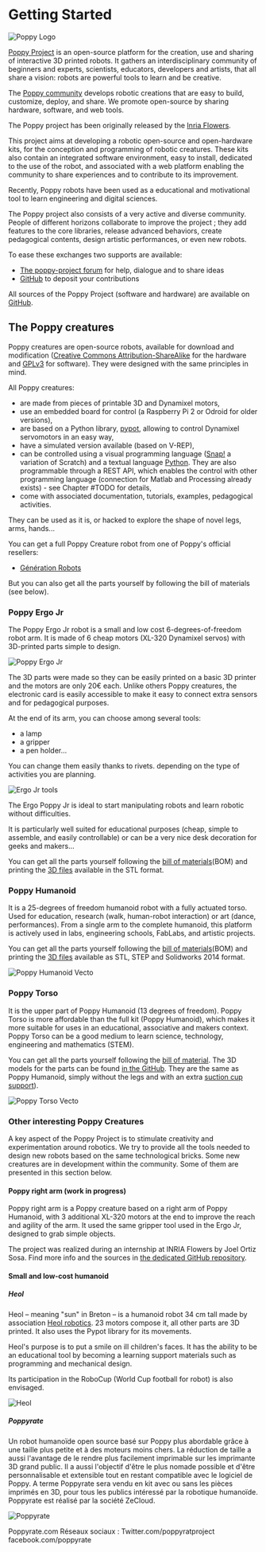 # Getting Started

![Poppy Logo](../img/logo/poppy.png)

[Poppy Project](https://www.poppy-project.org/) is an open-source platform for the creation, use and sharing of interactive 3D printed robots. It gathers an interdisciplinary community of beginners and experts, scientists, educators, developers and artists, that all share a vision: robots are powerful tools to learn and be creative.

The [Poppy community](https://forum.poppy-project.org/) develops robotic creations that are easy to build, customize, deploy, and share. We promote open-source by sharing hardware, software, and web tools.

The Poppy project has been originally released by the [Inria Flowers](http://www.inria.fr/equipes/flowers/).

This project aims at developing a robotic open-source and open-hardware kits, for the conception and programming of robotic creatures. These kits also contain an integrated software environment, easy to install, dedicated to the use of the robot, and associated with a web platform enabling the community to share experiences and to contribute to its improvement.

Recently, Poppy robots have been used as a educational and motivational tool to learn engineering and digital sciences.

The Poppy project also consists of a very active and diverse community. People of different horizons collaborate to improve the project ; they add features to the core libraries, release advanced behaviors, create pedagogical contents, design artistic performances, or even new robots.

To ease these exchanges two supports are available:
- [The poppy-project forum](https://forum.poppy-project.org/) for help, dialogue and to share ideas
- [GitHub](https://github.com/poppy-project) to deposit your contributions

All sources of the Poppy Project (software and hardware) are available on [GitHub](https://github.com/poppy-project).

## The Poppy creatures

Poppy creatures are open-source robots, available for download and modification ([Creative Commons Attribution-ShareAlike](http://creativecommons.org/licenses/by-sa/4.0/) for the hardware and [GPLv3](http://www.gnu.org/licenses/gpl-3.0.en.html) for software). They were designed with the same principles in mind.

All Poppy creatures:
- are made from pieces of printable 3D and Dynamixel motors,
- use an embedded board for control (a Raspberry Pi 2 or Odroid for older versions),
- are based on a Python library, [pypot](#TODO), allowing to control Dynamixel servomotors in an easy way,
- have a simulated version available (based on V-REP),
- can be controlled using a visual programming language ([Snap!](http://snap.berkeley.edu) a variation of Scratch) and a textual language [Python](https://www.python.org). They are also programmable through a REST API, which enables the control with other programming language (connection for Matlab and Processing already exists) - see Chapter #TODO for details,
- come with associated documentation, tutorials, examples, pedagogical activities.

They can be used as it is, or hacked to explore the shape of novel legs, arms, hands...

You can get a full Poppy Creature robot from one of Poppy's official resellers:
-   [Génération Robots](http://www.generationrobots.com/en/279-poppy-opensource-robotics-platform)

But you can also get all the parts yourself by following the bill of materials (see below).

### Poppy Ergo Jr

The Poppy Ergo Jr robot is a small and low cost 6-degrees-of-freedom robot arm. It is made of 6 cheap motors (XL-320 Dynamixel servos) with 3D-printed parts simple to design.

![Poppy Ergo Jr](../img/ergo-jr/vecto.png)

The 3D parts were made so they can be easily printed on a basic 3D printer and the motors are only 20€ each. Unlike others Poppy creatures, the electronic card is easily accessible to make it easy to connect extra sensors and for pedagogical purposes.

At the end of its arm, you can choose among several tools:
* a lamp
* a gripper
* a pen holder...

You can change them easily thanks to rivets. depending on the type of activities you are planning.

![Ergo Jr tools](../img/ergo-jr/3D/multitool.gif)

The Ergo Poppy Jr is ideal to start manipulating robots and learn robotic without difficulties.

It is particularly well suited for educational purposes (cheap, simple to assemble, and easily controllable) or can be a very nice desk decoration for geeks and makers...

You can get all the parts yourself following the [bill of materials](https://github.com/poppy-project/poppy-ergo-jr/blob/master/hardware/parts/BOM.md/)(BOM) and printing the [3D files](https://github.com/poppy-project/poppy-ergo-jr/releases/) available in the STL format.

### Poppy Humanoid

It is a 25-degrees of freedom humanoid robot with a fully actuated torso. Used for education, research (walk, human-robot interaction) or art (dance, performances). From a single arm to the complete humanoid, this platform is actively used in labs, engineering schools, FabLabs, and artistic projects.

You can get all the parts yourself following the [bill of materials](http://poppy-project.github.io/poppy-docs/poppy-humanoid/assembly_doc/BOM.html)(BOM) and printing the [3D files](https://github.com/poppy-project/poppy-humanoid/releases/tag/hardware_1.0.1/) available as STL, STEP and Solidworks 2014 format.

![Poppy Humanoid Vecto](../img/humanoid/vecto.png)

### Poppy Torso

It is the upper part of Poppy Humanoid (13 degrees of freedom). Poppy Torso is more affordable than the full kit (Poppy Humanoid), which makes it more suitable for uses in an educational, associative and makers context. Poppy Torso can be a good medium to learn science, technology, engineering and mathematics (STEM).

You can get all the parts yourself following the [bill of material](http://poppy-project.github.io/poppy-docs/poppy-torso/BOM.html). The 3D models for the parts can be found [in the GitHub](https://github.com/poppy-project/poppy-humanoid/releases/tag/hardware_1.0.1/). They are the same as Poppy Humanoid, simply without the legs and with an extra [suction cup support](https://github.com/poppy-project/robot-support-toolbox/)).

![Poppy Torso Vecto](../img/torso/vecto.png)

### Other interesting Poppy Creatures

A key aspect of the Poppy Project is to stimulate creativity and experimentation around robotics. We try to provide all the tools needed to design new robots based on the same technological bricks. Some new creatures are in development within the community. Some of them are presented in this section below.

#### Poppy right arm (work in progress)

Poppy right arm is a Poppy creature based on a right arm of Poppy Humanoid, with 3 additional XL-320 motors at the end to improve the reach and agility of the arm. It used the same gripper tool used in the Ergo Jr, designed to grab simple objects.

<!-- TODO: belle photo de Poppy Right Arm -->

The project was realized during an internship at INRIA Flowers by Joel Ortiz Sosa. Find more info and the sources in [the dedicated GitHub repository](https://github.com/poppy-project/poppy-6dof-right-arm).

#### Small and low-cost humanoid

##### Heol

Heol – meaning "sun" in Breton – is a humanoid robot 34 cm tall made by association [Heol robotics](http://heol.io/). 23 motors compose it, all other parts are 3D printed. It also uses the Pypot library for its movements.

Heol's purpose is to put a smile on ill children's faces. It has the ability to be an educational tool by becoming a learning support materials such as programming and mechanical design.

Its participation in the RoboCup (World Cup football for robot) is also envisaged.


![Heol](../img/heol.jpg)

##### Poppyrate

Un robot humanoïde open source basé sur Poppy plus abordable grâce à une taille plus petite et à des moteurs moins chers. La réduction de taille a aussi l'avantage de le rendre plus facilement imprimable sur les imprimante 3D grand public. Il a aussi l'objectif d'être le plus nomade possible et d'être personnalisable et extensible tout en restant compatible avec le logiciel de Poppy. A terme Poppyrate sera vendu en kit avec ou sans les pièces imprimés en 3D, pour tous les publics intéressé par la robotique humanoïde. Poppyrate est réalisé par la société ZeCloud.

![Poppyrate](../img/poppyrate.jpg)

Poppyrate.com
Réseaux sociaux :
Twitter.com/poppyratproject
facebook.com/poppyrate
